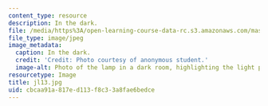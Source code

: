 ```yaml
---
content_type: resource
description: In the dark.
file: /media/https%3A/open-learning-course-data-rc.s3.amazonaws.com/mas-962-special-topics-new-textiles-spring-2010/cbcaa91a817ed113f8c33a8fae6bedce_jl13.jpg
file_type: image/jpeg
image_metadata:
  caption: In the dark.
  credit: 'Credit: Photo courtesy of anonymous student.'
  image-alt: Photo of the lamp in a dark room, highlighting the light pattern.
resourcetype: Image
title: jl13.jpg
uid: cbcaa91a-817e-d113-f8c3-3a8fae6bedce
---
```

